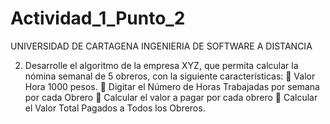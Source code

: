 # Actividad_1_Punto_2
UNIVERSIDAD DE CARTAGENA 
INGENIERIA DE SOFTWARE A DISTANCIA

2. Desarrolle el algoritmo de la empresa XYZ, que permita calcular
la nómina semanal de 5 obreros, con la siguiente
características:
 Valor Hora 1000 pesos.
 Digitar el Número de Horas Trabajadas por semana por cada
Obrero
 Calcular el valor a pagar por cada obrero
 Calcular el Valor Total Pagados a Todos los Obreros.
